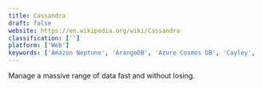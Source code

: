 ```yaml
---
title: Cassandra
draft: false 
website: https://en.wikipedia.org/wiki/Cassandra
classification: ['']
platform: ['Web']
keywords: ['Amazon Neptune', 'ArangoDB', 'Azure Cosmos DB', 'Cayley', 'CouchBase', 'CouchDB', 'Couchbase Data Platform', 'DynamoDB', 'ElasticSearch', 'InfluxData', 'MariaDB', 'MySQL', 'Oracle DBaaS', 'OrientDB', 'PostgreSQL', 'Redis', 'Redis Enterprise', 'RethinkDB', 'SQLite', 'neo4j']
---
```

Manage a massive range of data fast and without losing.